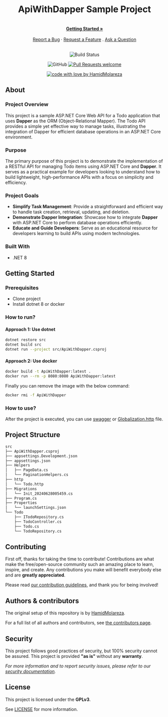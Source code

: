 <div align="center">
  <h1>ApiWithDapper Sample Project
</h1>
  <br />
  <a href="#getting-started"><strong>Getting Started »</strong></a>
  <br />
  <br />
  <a href="https://github.com/HamidMolareza/ApiWithDapper-Sample/issues/new?assignees=&labels=bug&template=BUG_REPORT.md&title=bug%3A+">Report a Bug</a>
  ·
  <a href="https://github.com/HamidMolareza/ApiWithDapper-Sample/issues/new?assignees=&labels=enhancement&template=FEATURE_REQUEST.md&title=feat%3A+">Request a Feature</a>
  .
  <a href="https://github.com/HamidMolareza/ApiWithDapper-Sample/issues/new?assignees=&labels=question&template=SUPPORT_QUESTION.md&title=support%3A+">Ask a Question</a>
</div>

<div align="center">
<br />


![Build Status](https://github.com/HamidMolareza/ApiWithDapper-Sample/actions/workflows/build.yml/badge.svg?branch=main)

![GitHub](https://img.shields.io/github/license/HamidMolareza/ApiWithDapper-Sample)
[![Pull Requests welcome](https://img.shields.io/badge/PRs-welcome-ff69b4.svg?style=flat-square)](https://github.com/HamidMolareza/ApiWithDapper-Sample/issues?q=is%3Aissue+is%3Aopen+label%3A%22help+wanted%22)

[![code with love by HamidMolareza](https://img.shields.io/badge/%3C%2F%3E%20with%20%E2%99%A5%20by-HamidMolareza-ff1414.svg?style=flat-square)](https://github.com/HamidMolareza)

</div>

## About

### Project Overview

This project is a sample ASP.NET Core Web API for a Todo application that uses **Dapper** as the ORM (Object-Relational Mapper). The Todo API provides a simple yet effective way to manage tasks, illustrating the integration of Dapper for efficient database operations in an ASP.NET Core environment.

### Purpose

The primary purpose of this project is to demonstrate the implementation of a RESTful API for managing Todo items using ASP.NET Core and **Dapper**. It serves as a practical example for developers looking to understand how to build lightweight, high-performance APIs with a focus on simplicity and efficiency.

### Project Goals

- **Simplify Task Management**: Provide a straightforward and efficient way to handle task creation, retrieval, updating, and deletion.
- **Demonstrate Dapper Integration**: Showcase how to integrate **Dapper** with ASP.NET Core to perform database operations efficiently.
- **Educate and Guide Developers**: Serve as an educational resource for developers learning to build APIs using modern technologies.

### Built With

- .NET 8

## Getting Started

### Prerequisites

- Clone project
- Install dotnet 8 or docker

### How to run?

#### Approach 1: Use dotnet

```bash
dotnet restore src
dotnet build src
dotnet run --project src/ApiWithDapper.csproj
```

#### Approach 2: Use docker

```bash
docker build -t ApiWithDapper:latest .
docker run --rm -p 8080:8080 ApiWithDapper:latest
```

Finally you can remove the image with the below command:
```bash
docker rmi -f ApiWithDapper
```

### How to use?

After the project is executed, you can use [swagger](http://localhost:8080/swagger/) or [Globalization.http](src/http/Todo.http) file.


## Project Structure

```txt
src
├── ApiWithDapper.csproj
├── appsettings.Development.json
├── appsettings.json
├── Helpers
│   ├── PageData.cs
│   └── PaginationHelpers.cs
├── http
│   └── Todo.http
├── Migrations
│   └── Init_20240628005459.cs
├── Program.cs
├── Properties
│   └── launchSettings.json
└── Todo
    ├── ITodoRepository.cs
    ├── TodoController.cs
    ├── Todo.cs
    └── TodoRepository.cs
```

## Contributing

First off, thanks for taking the time to contribute! Contributions are what make the free/open-source community such an
amazing place to learn, inspire, and create. Any contributions you make will benefit everybody else and are **greatly
appreciated**.

Please read [our contribution guidelines](docs/CONTRIBUTING.md), and thank you for being involved!

## Authors & contributors

The original setup of this repository is by [HamidMolareza](https://github.com/HamidMolareza).

For a full list of all authors and contributors,
see [the contributors page](https://github.com/HamidMolareza/ApiWithDapper-Sample/contributors).

## Security

This project follows good practices of security, but 100% security cannot be assured. This project is provided **"as
is"** without any **warranty**.

_For more information and to report security issues, please refer to our [security documentation](docs/SECURITY.md)._

## License

This project is licensed under the **GPLv3**.

See [LICENSE](LICENSE) for more information.